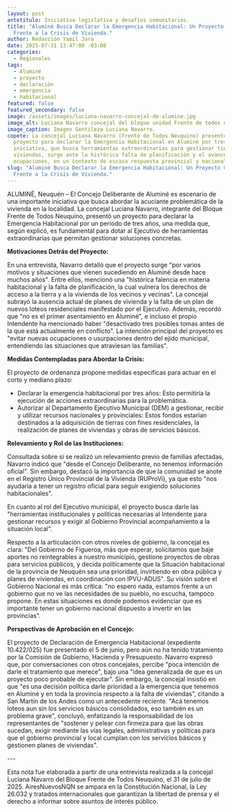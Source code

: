 ```yaml
---
layout: post
antetitulo: Iniciativa legislativa y desafíos comunitarios.
title: "Aluminé Busca Declarar la Emergencia Habitacional: Un Proyecto Clave
  Frente a la Crisis de Vivienda."
author: Redacción Yamil Jara
date: 2025-07-31 13:47:00 -03:00
categories:
  - Regionales
tags:
  - Aluminé
  - proyecto
  - declaración
  - emergencia
  - habitacional
featured: false
featured_secondary: false
image: /assets/images/luciana-navarro-concejal-de-alumine.jpg
image_alt: Luciana Navarro concejal del bloque unidad Frente de todos neuquino Alumine
image_caption: Imagen Gentileza Luciana Navarro.
copete: La concejal Luciana Navarro (Frente de Todos Neuquino) presentó un
  proyecto para declarar la Emergencia Habitacional en Aluminé por tres años. La
  iniciativa, que busca herramientas extraordinarias para gestionar tierras y
  viviendas, surge ante la histórica falta de planificación y el avance de
  ocupaciones, en un contexto de escasa respuesta provincial y nacional.
slug: "Aluminé Busca Declarar la Emergencia Habitacional: Un Proyecto Clave
  Frente a la Crisis de Vivienda."
---
```

ALUMINÉ, Neuquén – El Concejo Deliberante de Aluminé es escenario de una importante iniciativa que busca abordar la acuciante problemática de la vivienda en la localidad. La concejal Luciana Navarro, integrante del Bloque Frente de Todos Neuquino, presentó un proyecto para declarar la Emergencia Habitacional por un período de tres años, una medida que, según explicó, es fundamental para dotar al Ejecutivo de herramientas extraordinarias que permitan gestionar soluciones concretas.

**Motivaciones Detrás del Proyecto:**

En una entrevista, Navarro detalló que el proyecto surge "por varios motivos y situaciones que vienen sucediendo en Aluminé desde hace muchos años". Entre ellos, mencionó una "histórica falencia en materia habitacional y la falta de planificación, la cual vulnera los derechos de acceso a la tierra y a la vivienda de los vecinos y vecinas". La concejal subrayó la ausencia actual de planes de vivienda y la falta de un plan de nuevos loteos residenciales manifestado por el Ejecutivo. Además, recordó que "no es el primer asentamiento en Aluminé", e incluso el propio Intendente ha mencionado haber "desactivado tres posibles tomas antes de la que está actualmente en conflicto". La intención principal del proyecto es "evitar nuevas ocupaciones o usurpaciones dentro del ejido municipal, entendiendo las situaciones que atraviesan las familias".

**Medidas Contempladas para Abordar la Crisis:**

El proyecto de ordenanza propone medidas específicas para actuar en el corto y mediano plazo:

* Declarar la emergencia habitacional por tres años: Esto permitiría la ejecución de acciones extraordinarias para la problemática.
* Autorizar al Departamento Ejecutivo Municipal (DEM) a gestionar, recibir y utilizar recursos nacionales y provinciales: Estos fondos estarían destinados a la adquisición de tierras con fines residenciales, la realización de planes de viviendas y obras de servicios básicos.

**Relevamiento y Rol de las Instituciones:**

Consultada sobre si se realizó un relevamiento previo de familias afectadas, Navarro indicó que "desde el Concejo Deliberante, no tenemos información oficial". Sin embargo, destacó la importancia de que la comunidad se anote en el Registro Único Provincial de la Vivienda (RUProVi), ya que esto "nos ayudaría a tener un registro oficial para seguir exigiendo soluciones habitacionales".

En cuanto al rol del Ejecutivo municipal, el proyecto busca darle las "herramientas institucionales y políticas necesarias al Intendente para gestionar recursos y exigir al Gobierno Provincial acompañamiento a la situación local".

Respecto a la articulación con otros niveles de gobierno, la concejal es clara: "Del Gobierno de Figueroa, más que esperar, solicitamos que baje aportes no reintegrables a nuestro municipio, gestione proyectos de obras para servicios públicos, y decida políticamente que la Situación habitacional de la provincia de Neuquén sea una prioridad, invirtiendo en obra pública y planes de viviendas, en coordinación con IPVU-ADUS". Su visión sobre el Gobierno Nacional es más crítica: "no espero nada, estamos frente a un gobierno que no ve las necesidades de su pueblo, no escucha, tampoco propone. En estas situaciones es donde podemos evidenciar que es importante tener un gobierno nacional dispuesto a invertir en las provincias".

**Perspectivas de Aprobación en el Concejo:**

El proyecto de Declaración de Emergencia Habitacional (expediente 10.422/025) fue presentado el 5 de junio, pero aún no ha tenido tratamiento por la Comisión de Gobierno, Hacienda y Presupuesto. Navarro expresó que, por conversaciones con otros concejales, percibe "poca intención de darle el tratamiento que merece", bajo una "idea generalizada de que es un proyecto poco probable de ejecutar". Sin embargo, la concejal insistió en que "es una decisión política darle prioridad a la emergencia que tenemos en Aluminé y en toda la provincia respecto a la falta de viviendas", citando a San Martín de los Andes como un antecedente reciente. "Acá tenemos loteos aun sin los servicios básicos consolidados, eso también es un problema grave", concluyó, enfatizando la responsabilidad de los representantes de "sostener y pelear con firmeza para que las obras sucedan, exigir mediante las vías legales, administrativas y políticas para que el gobierno provincial y local cumplan con los servicios básicos y gestionen planes de viviendas".

\---

Esta nota fue elaborada a partir de una entrevista realizada a la concejal Luciana Navarro del Bloque Frente de Todos Neuquino, el 31 de julio de 2025. AiresNuevosNQN se ampara en la Constitución Nacional, la Ley 26.032 y tratados internacionales que garantizan la libertad de prensa y el derecho a informar sobre asuntos de interés público.
